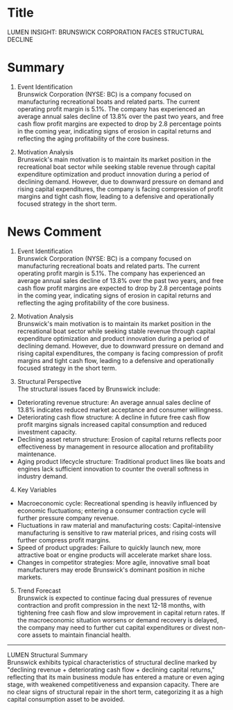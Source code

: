 # Title
LUMEN INSIGHT: BRUNSWICK CORPORATION FACES STRUCTURAL DECLINE

# Summary
1. Event Identification  
Brunswick Corporation (NYSE: BC) is a company focused on manufacturing recreational boats and related parts. The current operating profit margin is 5.1%. The company has experienced an average annual sales decline of 13.8% over the past two years, and free cash flow profit margins are expected to drop by 2.8 percentage points in the coming year, indicating signs of erosion in capital returns and reflecting the aging profitability of the core business.

2. Motivation Analysis  
Brunswick's main motivation is to maintain its market position in the recreational boat sector while seeking stable revenue through capital expenditure optimization and product innovation during a period of declining demand. However, due to downward pressure on demand and rising capital expenditures, the company is facing compression of profit margins and tight cash flow, leading to a defensive and operationally focused strategy in the short term.

# News Comment
1. Event Identification  
Brunswick Corporation (NYSE: BC) is a company focused on manufacturing recreational boats and related parts. The current operating profit margin is 5.1%. The company has experienced an average annual sales decline of 13.8% over the past two years, and free cash flow profit margins are expected to drop by 2.8 percentage points in the coming year, indicating signs of erosion in capital returns and reflecting the aging profitability of the core business.

2. Motivation Analysis  
Brunswick's main motivation is to maintain its market position in the recreational boat sector while seeking stable revenue through capital expenditure optimization and product innovation during a period of declining demand. However, due to downward pressure on demand and rising capital expenditures, the company is facing compression of profit margins and tight cash flow, leading to a defensive and operationally focused strategy in the short term.

3. Structural Perspective  
The structural issues faced by Brunswick include:  
- Deteriorating revenue structure: An average annual sales decline of 13.8% indicates reduced market acceptance and consumer willingness.  
- Deteriorating cash flow structure: A decline in future free cash flow profit margins signals increased capital consumption and reduced investment capacity.  
- Declining asset return structure: Erosion of capital returns reflects poor effectiveness by management in resource allocation and profitability maintenance.  
- Aging product lifecycle structure: Traditional product lines like boats and engines lack sufficient innovation to counter the overall softness in industry demand.  

4. Key Variables  
- Macroeconomic cycle: Recreational spending is heavily influenced by economic fluctuations; entering a consumer contraction cycle will further pressure company revenue.  
- Fluctuations in raw material and manufacturing costs: Capital-intensive manufacturing is sensitive to raw material prices, and rising costs will further compress profit margins.  
- Speed of product upgrades: Failure to quickly launch new, more attractive boat or engine products will accelerate market share loss.  
- Changes in competitor strategies: More agile, innovative small boat manufacturers may erode Brunswick's dominant position in niche markets.  

5. Trend Forecast  
Brunswick is expected to continue facing dual pressures of revenue contraction and profit compression in the next 12-18 months, with tightening free cash flow and slow improvement in capital return rates. If the macroeconomic situation worsens or demand recovery is delayed, the company may need to further cut capital expenditures or divest non-core assets to maintain financial health.  

---

LUMEN Structural Summary  
Brunswick exhibits typical characteristics of structural decline marked by "declining revenue + deteriorating cash flow + declining capital returns," reflecting that its main business module has entered a mature or even aging stage, with weakened competitiveness and expansion capacity. There are no clear signs of structural repair in the short term, categorizing it as a high capital consumption asset to be avoided.

